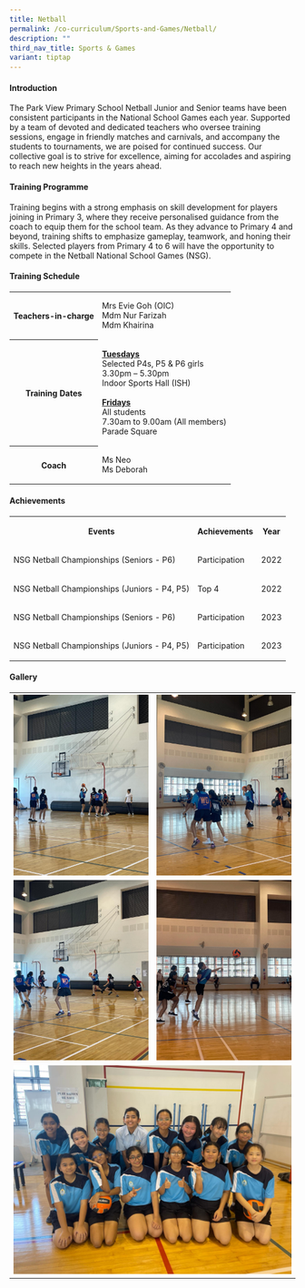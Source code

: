 ```yaml
---
title: Netball
permalink: /co-curriculum/Sports-and-Games/Netball/
description: ""
third_nav_title: Sports & Games
variant: tiptap
---
```

<h4>Introduction</h4>
<p>The Park View Primary School Netball Junior and Senior teams have been
consistent participants in the National School Games each year. Supported
by a team of devoted and dedicated teachers who oversee training sessions,
engage in friendly matches and carnivals, and accompany the students to
tournaments, we are poised for continued success. Our collective goal is
to strive for excellence, aiming for accolades and aspiring to reach new
heights in the years ahead.</p>
<h4>Training Programme</h4>
<p>Training begins with a strong emphasis on skill development for players
joining in Primary 3, where they receive personalised guidance from the
coach to equip them for the school team. As they advance to Primary 4 and
beyond, training shifts to emphasize gameplay, teamwork, and honing their
skills. Selected players from Primary 4 to 6 will have the opportunity
to compete in the Netball National School Games (NSG).</p>
<h4>Training Schedule</h4>
<table>
<tbody>
<tr>
<th rowspan="1" colspan="1">
<p>Teachers-in-charge</p>
</th>
<td rowspan="1" colspan="1">
<p>Mrs Evie Goh (OIC)
<br>Mdm Nur Farizah
<br>Mdm Khairina</p>
</td>
</tr>
<tr>
<th rowspan="1" colspan="1">
<p>Training Dates</p>
</th>
<td rowspan="1" colspan="1">
<p><strong><u>Tuesdays</u></strong>
<br>Selected P4s, P5 &amp; P6 girls
<br>3.30pm – 5.30pm
<br>Indoor Sports Hall (ISH)
<br>
<br><strong><u>Fridays</u></strong>
<br>All students
<br>7.30am to 9.00am (All members)
<br>Parade Square</p>
</td>
</tr>
<tr>
<th rowspan="1" colspan="1">
<p>Coach</p>
</th>
<td rowspan="1" colspan="1">
<p>Ms Neo
<br>Ms Deborah</p>
</td>
</tr>
</tbody>
</table>
<h4>Achievements</h4>
<table>
<tbody>
<tr>
<th rowspan="1" colspan="1">
<p>Events</p>
</th>
<th rowspan="1" colspan="1">
<p>Achievements</p>
</th>
<th rowspan="1" colspan="1">
<p>Year</p>
</th>
</tr>
<tr>
<td rowspan="1" colspan="1">
<p>NSG Netball Championships (Seniors - P6)</p>
</td>
<td rowspan="1" colspan="1">
<p>Participation</p>
</td>
<td rowspan="1" colspan="1">
<p>2022</p>
</td>
</tr>
<tr>
<td rowspan="1" colspan="1">
<p>NSG Netball Championships (Juniors - P4, P5)</p>
</td>
<td rowspan="1" colspan="1">
<p>Top 4</p>
</td>
<td rowspan="1" colspan="1">
<p>2022</p>
</td>
</tr>
<tr>
<td rowspan="1" colspan="1">
<p>NSG Netball Championships (Seniors - P6)</p>
</td>
<td rowspan="1" colspan="1">
<p>Participation</p>
</td>
<td rowspan="1" colspan="1">
<p>2023</p>
</td>
</tr>
<tr>
<td rowspan="1" colspan="1">
<p>NSG Netball Championships (Juniors - P4, P5)</p>
</td>
<td rowspan="1" colspan="1">
<p>Participation</p>
</td>
<td rowspan="1" colspan="1">
<p>2023</p>
</td>
</tr>
</tbody>
</table>
<h4>Gallery</h4>
<table>
<tbody>
<tr>
<th rowspan="1" colspan="1">
<div class="isomer-image-wrapper">
<img style="width: 100%" height="auto" width="100%" alt="" src="/images/CCA/Netball/In_action.jpg">
</div>
</th>
<th rowspan="1" colspan="1">
<div class="isomer-image-wrapper">
<img style="width: 100%" height="auto" width="100%" alt="" src="/images/CCA/Netball/In_action_4.jpg">
</div>
</th>
</tr>
<tr>
<td rowspan="1" colspan="1">
<div class="isomer-image-wrapper">
<img style="width: 100%" height="auto" width="100%" alt="" src="/images/CCA/Netball/In_action_3.jpg">
</div>
</td>
<td rowspan="1" colspan="1">
<div class="isomer-image-wrapper">
<img style="width: 100%" height="auto" width="100%" alt="" src="/images/CCA/Netball/In_action_2.jpg">
</div>
</td>
</tr>
<tr>
<td rowspan="1" colspan="2">
<div class="isomer-image-wrapper">
<img style="width: 100%" height="auto" width="100%" alt="" src="/images/CCA/Netball/Team_Photo.jpg">
</div>
</td>
</tr>
</tbody>
</table>
<p></p>